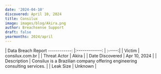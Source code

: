 ```yaml
---
date: '2024-04-10'
discovered: April 10, 2024
title: Consilux
image: images/blog/Akira.png
author: Breachsense Support
draft: false
yearmonths: 2024/april
---
```



| Data Breach Report
------------:     |:-------------:    | :-----:|
| Victim      | consilux.com.br      | 
| Threat Actor      | Akira      | 
| Date Discovered      | Apr 10, 2024      | 
| Description      | Consilux is a Brazilian company offering engineering consulting services.      | 
| Leak Size      | Unknown      | 

